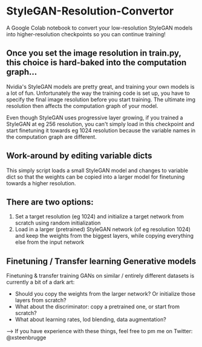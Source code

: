 # StyleGAN-Resolution-Convertor
A Google Colab notebook to convert your low-resolution StyleGAN models into higher-resolution checkpoints so you can continue training!

## Once you set the image resolution in train.py, this choice is hard-baked into the computation graph...
Nvidia's StyleGAN models are pretty great, and training your own models is a lot of fun.
Unfortunately the way the training code is set up, you have to specify the final image resolution before you start training.
The ultimate img resolution then affects the computation graph of your model.

Even though StyleGAN uses progressive layer growing, if you trained a StyleGAN at eg 256 resolution, you can't simply load in this checkpoint and 
start finetuning it towards eg 1024 resolution because the variable names in the computation graph are different.

## Work-around by editing variable dicts
This simply script loads a small StyleGAN model and changes to variable dict so that the weights can be copied into a larger model for finetuning 
towards a higher resolution.

## There are two options:
  1. Set a target resolution (eg 1024) and initialize a target network from scratch using random initialization
  2. Load in a larger (pretrained) StyleGAN network (of eg resolution 1024) and keep the weights from the biggest layers, while copying everything else from the input network

## Finetuning / Transfer learning Generative models
Finetuning & transfer training GANs on similar / entirely different datasets is currently a bit of a dark art:
  - Should you copy the weights from the larger network? Or initialize those layers from scratch?
  - What about the discriminator: copy a pretrained one, or start from scratch?
  - What about learning rates, lod blending, data augmentation?
  
--> If you have experience with these things, feel free to pm me on Twitter: @xsteenbrugge
